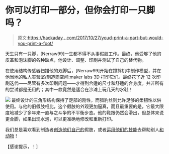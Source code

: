 # 你可以打印一部分，但你会打印一只脚吗？

> 原文:[https://hackaday . com/2017/10/27/youd-print-a-part-but-would-you-print-a-foot/](https://hackaday.com/2017/10/27/youd-print-a-part-but-would-you-print-a-foot/)

天生只有一只脚，[Nerraw99]一生都不得不从事假肢工作。最终，他受够了他的皮革和泡沫脚的各种缺点，他设计、调整、印刷并测试了自己的替代物。

在使用结构传感器扫描他的双脚后，[Nerraw99]开始在搅拌机中制作模型，并在他当地的私人实验室/制造商空间:maker labs 3D 打印它们。最终花了近 12 次印刷迭代——尽管有多次印刷问题——才得到合适的尺寸和舒适的合身度。并非所有的尝试都是无用的；其中一款竟然是适合在沙滩上玩几天的水鞋！

[![](../Images/2b0e331b1ca711b5aa63848b71f44547.png)](https://hackaday.com/wp-content/uploads/2017/10/e09tcqc.jpg) 最终设计的三角形结构保持了足部的刚性，而猎豹丝则允许足够的柔韧性以供使用。与他的旧假肢相比，这个假肢的外观更加逼真，而且最重要的是，它最大限度地减少了多年来一直与之斗争的不平衡步态。他的鞋跟仍然会滑出，但总体来说更合脚，如果出现水泡，可以更准确地修改和重新打印。

我们总是喜欢看到制造者[创造他们自己的](https://hackaday.com/2014/12/07/kid-designs-his-own-prosthetic-arm-at-a-summer-camp/)假肢，或者[运用他们的技能](https://hackaday.com/2016/06/08/the-hacker-is-the-future-of-the-prosthetic-hackers-helping-those-in-need/)去帮助别人[和动物](https://hackaday.com/2015/03/30/take-that-mario-3d-printed-red-tortoise-shell-armor/)！

【感谢提示，！]
